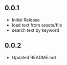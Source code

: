 ## 0.0.1

* Initial Release
* load text from assets/file 
* search text by keyword

## 0.0.2
* Updated README.md
